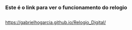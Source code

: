 ### Este é o link para ver o funcionamento do relogio
##
https://gabrielhogarcia.github.io/Relogio_Digital/
